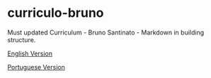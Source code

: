 # curriculo-bruno
Must updated Curriculum - Bruno Santinato - Markdown in building structure.

[English Version](https://github.com/blsantinato/curriculo-bruno/blob/main/BRUNO_LUIS_SANTINATO_Curriculum-Update-English-2024.md)

[Portuguese Version](https://github.com/blsantinato/curriculo-bruno/blob/main/BRUNO_LUIS_SANTINATO_Curriculo-Atualizado-2024.md)
